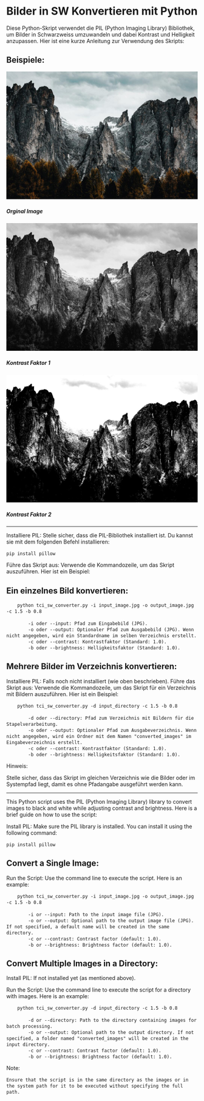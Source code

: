 
# Bilder in SW Konvertieren mit Python

Diese Python-Skript verwendet die PIL (Python Imaging Library) Bibliothek, um Bilder in Schwarzweiss umzuwandeln und dabei Kontrast und Helligkeit anzupassen. Hier ist eine kurze Anleitung zur Verwendung des Skripts:

## Beispiele:
![Orginal](https://github.com/tcicit/tci_sw_converter/blob/main/bild01.jpg)
##### Orginal Image

![Contrast 1](https://github.com/tcicit/tci_sw_converter/blob/main/bild01-contrast_1.jpg)
##### Kontrast Faktor 1

![Contrast 2](https://github.com/tcicit/tci_sw_converter/blob/main/bild01-contrast_2.jpg)
##### Kontrast Faktor 2

----


Installiere PIL: Stelle sicher, dass die PIL-Bibliothek installiert ist. Du kannst sie mit dem folgenden Befehl installieren:

```
pip install pillow
```

Führe das Skript aus: Verwende die Kommandozeile, um das Skript auszuführen. Hier ist ein Beispiel:

## Ein einzelnes Bild konvertieren:

```
    python tci_sw_converter.py -i input_image.jpg -o output_image.jpg -c 1.5 -b 0.8

        -i oder --input: Pfad zum Eingabebild (JPG).
        -o oder --output: Optionaler Pfad zum Ausgabebild (JPG). Wenn nicht angegeben, wird ein Standardname im selben Verzeichnis erstellt.
        -c oder --contrast: Kontrastfaktor (Standard: 1.0).
        -b oder --brightness: Helligkeitsfaktor (Standard: 1.0).
```
 
## Mehrere Bilder im Verzeichnis konvertieren:

Installiere PIL: Falls noch nicht installiert (wie oben beschrieben).
Führe das Skript aus: Verwende die Kommandozeile, um das Skript für ein Verzeichnis mit Bildern auszuführen. Hier ist ein Beispiel:

```
    python tci_sw_converter.py -d input_directory -c 1.5 -b 0.8

        -d oder --directory: Pfad zum Verzeichnis mit Bildern für die Stapelverarbeitung.
        -o oder --output: Optionaler Pfad zum Ausgabeverzeichnis. Wenn nicht angegeben, wird ein Ordner mit dem Namen "converted_images" im Eingabeverzeichnis erstellt.
        -c oder --contrast: Kontrastfaktor (Standard: 1.0).
        -b oder --brightness: Helligkeitsfaktor (Standard: 1.0).
```
Hinweis:

Stelle sicher, dass das Skript im gleichen Verzeichnis wie die Bilder oder im Systempfad liegt, damit es ohne Pfadangabe ausgeführt werden kann.


------

This Python script uses the PIL (Python Imaging Library) library to convert images to black and white while adjusting contrast and brightness. Here is a brief guide on how to use the script:


Install PIL: Make sure the PIL library is installed. You can install it using the following command:

```
pip install pillow
```

## Convert a Single Image:

Run the Script: Use the command line to execute the script. Here is an example:


```
    python tci_sw_converter.py -i input_image.jpg -o output_image.jpg -c 1.5 -b 0.8

        -i or --input: Path to the input image file (JPG).
        -o or --output: Optional path to the output image file (JPG). If not specified, a default name will be created in the same directory.
        -c or --contrast: Contrast factor (default: 1.0).
        -b or --brightness: Brightness factor (default: 1.0).
```
## Convert Multiple Images in a Directory:

Install PIL: If not installed yet (as mentioned above).

Run the Script: Use the command line to execute the script for a directory with images. Here is an example:

```
    python tci_sw_converter.py -d input_directory -c 1.5 -b 0.8

        -d or --directory: Path to the directory containing images for batch processing.
        -o or --output: Optional path to the output directory. If not specified, a folder named "converted_images" will be created in the input directory.
        -c or --contrast: Contrast factor (default: 1.0).
        -b or --brightness: Brightness factor (default: 1.0).
```

Note:

    Ensure that the script is in the same directory as the images or in the system path for it to be executed without specifying the full path.
